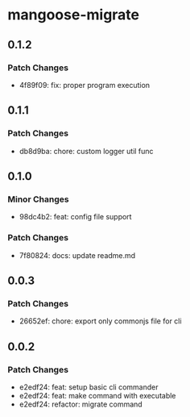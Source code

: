 # mangoose-migrate

## 0.1.2

### Patch Changes

- 4f89f09: fix: proper program execution

## 0.1.1

### Patch Changes

- db8d9ba: chore: custom logger util func

## 0.1.0

### Minor Changes

- 98dc4b2: feat: config file support

### Patch Changes

- 7f80824: docs: update readme.md

## 0.0.3

### Patch Changes

- 26652ef: chore: export only commonjs file for cli

## 0.0.2

### Patch Changes

- e2edf24: feat: setup basic cli commander
- e2edf24: feat: make <name> command with executable
- e2edf24: refactor: migrate command
